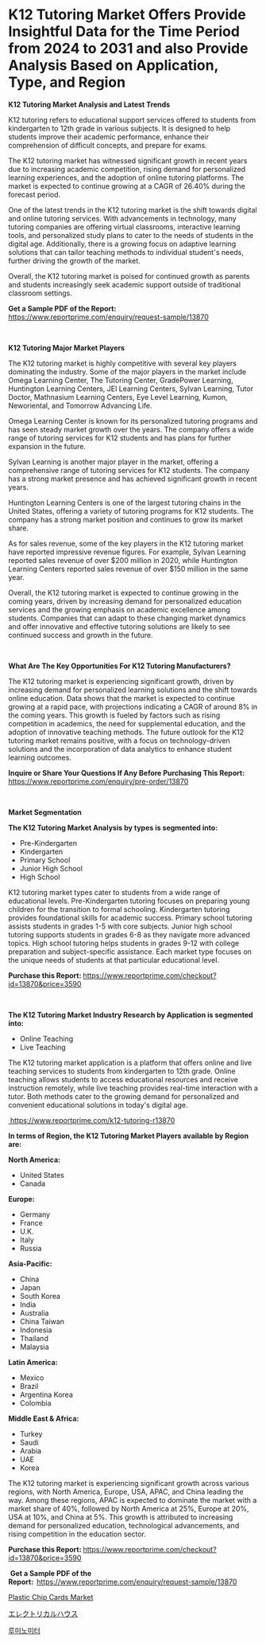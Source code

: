<p><h1>K12 Tutoring Market Offers Provide Insightful Data for the Time Period from 2024 to 2031 and also Provide Analysis Based on Application, Type, and Region</h1></p><p><strong>K12 Tutoring Market Analysis and Latest Trends</strong></p>
<p><p>K12 tutoring refers to educational support services offered to students from kindergarten to 12th grade in various subjects. It is designed to help students improve their academic performance, enhance their comprehension of difficult concepts, and prepare for exams.</p><p>The K12 tutoring market has witnessed significant growth in recent years due to increasing academic competition, rising demand for personalized learning experiences, and the adoption of online tutoring platforms. The market is expected to continue growing at a CAGR of 26.40% during the forecast period.</p><p>One of the latest trends in the K12 tutoring market is the shift towards digital and online tutoring services. With advancements in technology, many tutoring companies are offering virtual classrooms, interactive learning tools, and personalized study plans to cater to the needs of students in the digital age. Additionally, there is a growing focus on adaptive learning solutions that can tailor teaching methods to individual student's needs, further driving the growth of the market.</p><p>Overall, the K12 tutoring market is poised for continued growth as parents and students increasingly seek academic support outside of traditional classroom settings.</p></p>
<p><strong>Get a Sample PDF of the Report:&nbsp;</strong> <a href="https://www.reportprime.com/enquiry/request-sample/13870">https://www.reportprime.com/enquiry/request-sample/13870</a></p>
<p>&nbsp;</p>
<p><strong>K12 Tutoring Major Market Players</strong></p>
<p><p>The K12 tutoring market is highly competitive with several key players dominating the industry. Some of the major players in the market include Omega Learning Center, The Tutoring Center, GradePower Learning, Huntington Learning Centers, JEI Learning Centers, Sylvan Learning, Tutor Doctor, Mathnasium Learning Centers, Eye Level Learning, Kumon, Neworiental, and Tomorrow Advancing Life.</p><p>Omega Learning Center is known for its personalized tutoring programs and has seen steady market growth over the years. The company offers a wide range of tutoring services for K12 students and has plans for further expansion in the future.</p><p>Sylvan Learning is another major player in the market, offering a comprehensive range of tutoring services for K12 students. The company has a strong market presence and has achieved significant growth in recent years.</p><p>Huntington Learning Centers is one of the largest tutoring chains in the United States, offering a variety of tutoring programs for K12 students. The company has a strong market position and continues to grow its market share.</p><p>As for sales revenue, some of the key players in the K12 tutoring market have reported impressive revenue figures. For example, Sylvan Learning reported sales revenue of over $200 million in 2020, while Huntington Learning Centers reported sales revenue of over $150 million in the same year.</p><p>Overall, the K12 tutoring market is expected to continue growing in the coming years, driven by increasing demand for personalized education services and the growing emphasis on academic excellence among students. Companies that can adapt to these changing market dynamics and offer innovative and effective tutoring solutions are likely to see continued success and growth in the future.</p></p>
<p>&nbsp;</p>
<p><strong>What Are The Key Opportunities For K12 Tutoring Manufacturers?</strong></p>
<p><p>The K12 tutoring market is experiencing significant growth, driven by increasing demand for personalized learning solutions and the shift towards online education. Data shows that the market is expected to continue growing at a rapid pace, with projections indicating a CAGR of around 8% in the coming years. This growth is fueled by factors such as rising competition in academics, the need for supplemental education, and the adoption of innovative teaching methods. The future outlook for the K12 tutoring market remains positive, with a focus on technology-driven solutions and the incorporation of data analytics to enhance student learning outcomes.</p></p>
<p><strong>Inquire or Share Your Questions If Any Before Purchasing This Report:</strong> <a href="https://www.reportprime.com/enquiry/pre-order/13870">https://www.reportprime.com/enquiry/pre-order/13870</a></p>
<p>&nbsp;</p>
<p><strong>Market Segmentation</strong></p>
<p><strong>The K12 Tutoring Market Analysis by types is segmented into:</strong></p>
<p><ul><li>Pre-Kindergarten</li><li>Kindergarten</li><li>Primary School</li><li>Junior High School</li><li>High School</li></ul></p>
<p><p>K12 tutoring market types cater to students from a wide range of educational levels. Pre-Kindergarten tutoring focuses on preparing young children for the transition to formal schooling. Kindergarten tutoring provides foundational skills for academic success. Primary school tutoring assists students in grades 1-5 with core subjects. Junior high school tutoring supports students in grades 6-8 as they navigate more advanced topics. High school tutoring helps students in grades 9-12 with college preparation and subject-specific assistance. Each market type focuses on the unique needs of students at that particular educational level.</p></p>
<p><strong>Purchase this Report:&nbsp;</strong><a href="https://www.reportprime.com/checkout?id=13870&price=3590">https://www.reportprime.com/checkout?id=13870&price=3590</a></p>
<p>&nbsp;</p>
<p><strong>The K12 Tutoring Market Industry Research by Application is segmented into:</strong></p>
<p><ul><li>Online Teaching</li><li>Live Teaching</li></ul></p>
<p><p>The K12 tutoring market application is a platform that offers online and live teaching services to students from kindergarten to 12th grade. Online teaching allows students to access educational resources and receive instruction remotely, while live teaching provides real-time interaction with a tutor. Both methods cater to the growing demand for personalized and convenient educational solutions in today's digital age.</p></p>
<p><a href="https://www.reportprime.com/k12-tutoring-r13870">&nbsp;https://www.reportprime.com/k12-tutoring-r13870</a></p>
<p><strong>In terms of Region, the K12 Tutoring Market Players available by Region are:</strong></p>
<p>
    <p> <strong> North America: </strong>
        <ul>
            <li>United States</li>
            <li>Canada</li>
        </ul>
        </p> 
    <p> <strong> Europe: </strong>
        <ul>
            <li>Germany</li>
            <li>France</li>
            <li>U.K.</li>
            <li>Italy</li>
            <li>Russia</li>
        </ul>
        </p> 
    <p> <strong> Asia-Pacific: </strong>
        <ul>
            <li>China</li>
            <li>Japan</li>
            <li>South Korea</li>
            <li>India</li>
            <li>Australia</li>
            <li>China Taiwan</li>
            <li>Indonesia</li>
            <li>Thailand</li>
            <li>Malaysia</li>
        </ul>
        </p> 
    <p> <strong> Latin America: </strong>
        <ul>
            <li>Mexico</li>
            <li>Brazil</li>
            <li>Argentina Korea</li>
            <li>Colombia</li>
        </ul>
        </p> 
    <p> <strong> Middle East & Africa: </strong>
        <ul>
            <li>Turkey</li>
            <li>Saudi</li>
            <li>Arabia</li>
            <li>UAE</li>
            <li>Korea</li>
        </ul>
    </p>
    </p>
<p><p>The K12 tutoring market is experiencing significant growth across various regions, with North America, Europe, USA, APAC, and China leading the way. Among these regions, APAC is expected to dominate the market with a market share of 40%, followed by North America at 25%, Europe at 20%, USA at 10%, and China at 5%. This growth is attributed to increasing demand for personalized education, technological advancements, and rising competition in the education sector.</p></p>
<p><strong>Purchase this Report: </strong><a href="https://www.reportprime.com/checkout?id=13870&price=3590">https://www.reportprime.com/checkout?id=13870&price=3590</a></p>
<p>&nbsp;<strong>Get a Sample PDF of the Report:&nbsp;&nbsp;</strong><a href="https://www.reportprime.com/enquiry/request-sample/13870">https://www.reportprime.com/enquiry/request-sample/13870</a></p>
<p><strong></strong></p>
<p><p><a href="https://lydian-appliance-61d.notion.site/Plastic-Chip-Cards-Market-Insight-Market-Trends-Growth-Forecasted-from-2024-TO-2031-2ef72b9fe1c748e28c2280a6efc922c3">Plastic Chip Cards Market</a></p><p><a href="https://github.com/JacksonWiza1924/Market-Research-Report-List-1/blob/main/954384124844.md">エレクトリカルハウス</a></p><p><a href="https://github.com/RichardLueilwitz787/Market-Research-Report-List-1/blob/main/589914622884.md">루미노미터</a></p></p>